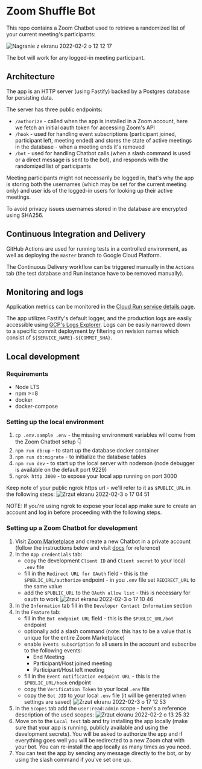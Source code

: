 # Zoom Shuffle Bot

This repo contains a Zoom Chatbot used to retrieve a randomized list of your current meeting's participants:

![Nagranie z ekranu 2022-02-2 o 12 12 17](https://user-images.githubusercontent.com/5416572/152143409-12162c5f-210e-40a3-bf1b-aa0362612089.gif)

The bot will work for any logged-in meeting participant.

## Architecture

The app is an HTTP server (using Fastify) backed by a Postgres database for persisting data.

The server has three public endpoints:

- `/authorize` - called when the app is installed in a Zoom account, here we fetch an initial oauth token for accessing
  Zoom's API
- `/hook` - used for handling event subscriptions (participant joined, participant left, meeting ended) and stores the 
  state of active meetings in the database - when a meeting ends it's removed
- `/bot` - used for handling Chatbot calls (when a slash command is used or a direct message is sent to the bot), and
  responds with the randomized list of participants

Meeting participants might not necessarily be logged in, that's why the app is storing both the usernames (which may be 
set for the current meeting only) and user ids of the logged-in users for looking up their active meetings.

To avoid privacy issues usernames stored in the database are encrypted using SHA256.

## Continuous Integration and Delivery

GitHub Actions are used for running tests in a controlled environment, as well as deploying the `master` branch to 
Google Cloud Platform.

The Continuous Delivery workflow can be triggered manually in the `Actions` tab (the test database and Run instance have 
to be removed manually).

## Monitoring and logs

Application metrics can be monitored in the [Cloud Run service details page](https://console.cloud.google.com/run/detail/europe-west1/zoom-shuffle-bot/metrics?project=shuffle-zoom-bot).

The app utilizes Fastify's default logger, and the production logs are easily accessible using [GCP's Logs Explorer](https://console.cloud.google.com/logs/query;query=resource.type%3D%22cloud_run_revision%22%0Aresource.labels.service_name%3D%22zoom-shuffle-bot%22?project=shuffle-zoom-bot). 
Logs can be easily narrowed down to a specific commit deployment by filtering on revision names which consist of 
`${SERVICE_NAME}-${COMMIT_SHA}`.

## Local development

### Requirements

- Node LTS
- npm >=8
- docker
- docker-compose

### Setting up the local environment

1. `cp .env.sample .env` - the missing environment variables will come from the Zoom Chatbot setup 👇
2. `npm run db:up` - to start up the database docker container
3. `npm run db:migrate` - to initialize the database tables
4. `npm run dev` - to start up the local server with nodemon (node debugger is available on the default port 9229)
5. `ngrok http 3000` - to expose your local app running on port 3000

Keep note of your public ngrok https url - we'll refer to it as `$PUBLIC_URL` in the following steps:
![Zrzut ekranu 2022-02-3 o 17 04 51](https://user-images.githubusercontent.com/5416572/152380581-d9bd7eba-81d3-454a-80eb-d33354daa8d2.png)

NOTE: If you're using ngrok to expose your local app make sure to create an account and log in before proceeding with 
the following steps.

### Setting up a Zoom Chatbot for development

1. Visit [Zoom Marketplace](https://marketplace.zoom.us/develop/create) and create a new Chatbot in a private account 
   (follow the instructions below and visit [docs](https://marketplace.zoom.us/docs/guides/build/chatbot-app) for 
   reference)
2. In the `App credentials` tab:
   - copy the development `Client ID` and `Client secret` to your local `.env` file
   - fill in the `Redirect URL for OAuth` field - this is the `$PUBLIC_URL/authorize` endpoint - 
     in you `.env` file set `REDIRECT_URL` to the same value
   - add the `$PUBLIC_URL` to the `OAuth allow list` - this is necessary for oauth to work
   ![Zrzut ekranu 2022-02-3 o 17 10 46](https://user-images.githubusercontent.com/5416572/152381611-ff55fbc4-79b4-426d-a227-8ebb79002461.png)
3. In the `Information` tab fill in the `Developer Contact Information` section
4. In the `Feature` tab:
   - fill in the `Bot endpoint URL` field - this is the `$PUBLIC_URL/bot` endpoint
   - optionally add a slash command (note: this has to be a value that is unique for the entire Zoom Marketplace)
   - enable `Events subscription` fo all users in the account and subscribe to the following events:
     - End Meeting
     - Participant/Host joined meeting
     - Participant/Host left meeting
   - fill in the `Event notification endpoint URL` - this is the `$PUBLIC_URL/hook` endpoint
   - copy the `Verification Token` to your local `.env` file
   - copy the `Bot JID` to your local `.env` file (it will be generated when settings are saved)
   ![Zrzut ekranu 2022-02-3 o 17 12 53](https://user-images.githubusercontent.com/5416572/152381946-e7cbc48b-849e-4b44-b698-05a5020ad85e.png)
5. In the `Scopes` tab add the `user:read:admin` scope - here's a reference description of the used scopes:
   ![Zrzut ekranu 2022-02-2 o 13 25 32](https://user-images.githubusercontent.com/5416572/152153304-6fa14420-0ef5-49c3-9788-9e1de702516e.png)
6. Move on to the `Local test` tab and try installing the app locally (make sure that your app is running, publicly 
   available and using the development secrets). You will be asked to authorize the app and if everything goes well 
   you will be redirected to a new Zoom chat with your bot. You can re-install the app locally as many times as you need.
7. You can test the app by sending any message directly to the bot, or by using the slash command if you've set one up.
